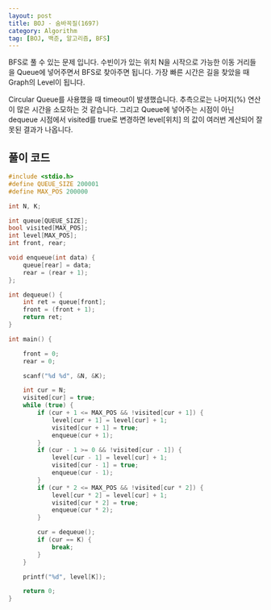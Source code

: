 ```yaml
---
layout: post
title: BOJ - 숨바꼭질(1697)
category: Algorithm
tag: [BOJ, 백준, 알고리즘, BFS]
---
```


BFS로 풀 수 있는 문제 입니다. 수빈이가 있는 위치 N을 시작으로 가능한 이동 거리들을 Queue에 넣어주면서 BFS로 찾아주면 됩니다. 가장 빠른 시간은 길을 찾았을 때 Graph의 Level이 됩니다. 

<div class="message">
Circular Queue를 사용했을 때 timeout이 발생했습니다. 추측으로는 나머지(%) 연산이 많은 시간을 소모하는 것 같습니다. 그리고 Queue에 넣어주는 시점이 아닌 dequeue 시점에서 visited를 true로 변경하면 level[위치] 의 값이 여러번 계산되어 잘못된 결과가 나옵니다.
</div>

## 풀이 코드
```cpp
#include <stdio.h>
#define QUEUE_SIZE 200001
#define MAX_POS 200000

int N, K;

int queue[QUEUE_SIZE];
bool visited[MAX_POS];
int level[MAX_POS];
int front, rear; 

void enqueue(int data) {
	queue[rear] = data;
	rear = (rear + 1);
};

int dequeue() {
	int ret = queue[front];
	front = (front + 1);
	return ret;
}

int main() {

	front = 0;
	rear = 0;

	scanf("%d %d", &N, &K);

	int cur = N;
	visited[cur] = true;
	while (true) {
		if (cur + 1 <= MAX_POS && !visited[cur + 1]) {
			level[cur + 1] = level[cur] + 1; 
			visited[cur + 1] = true;
			enqueue(cur + 1);
		}
		if (cur - 1 >= 0 && !visited[cur - 1]) {
			level[cur - 1] = level[cur] + 1;
			visited[cur - 1] = true;
			enqueue(cur - 1);
		}
		if (cur * 2 <= MAX_POS && !visited[cur * 2]) {
			level[cur * 2] = level[cur] + 1;
			visited[cur * 2] = true;
			enqueue(cur * 2);
		}

		cur = dequeue();
		if (cur == K) {
			break;
		}
	}

	printf("%d", level[K]);

	return 0;
}
```
